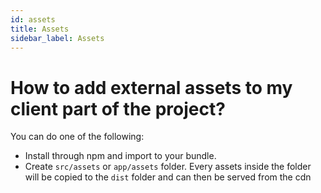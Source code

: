 ```yaml
---
id: assets
title: Assets
sidebar_label: Assets
---
```


# How to add external assets to my client part of the project?

You can do one of the following:

- Install through npm and import to your bundle.
- Create `src/assets` or `app/assets` folder. Every assets inside the folder will be copied to the `dist` folder and can then be served from the cdn
